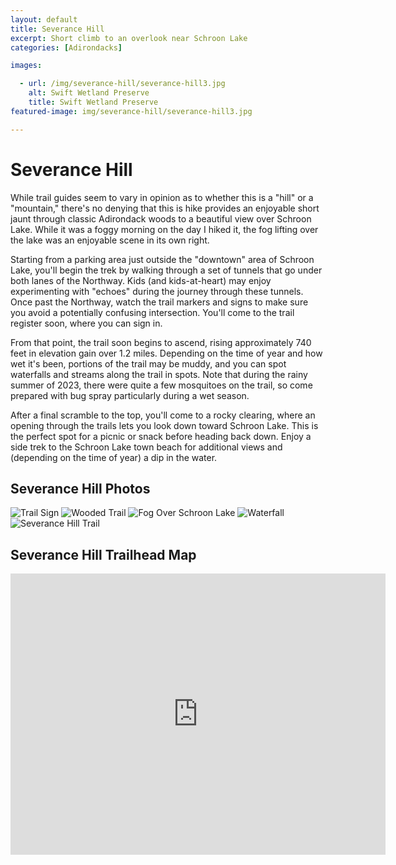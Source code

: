 ```yaml
---
layout: default
title: Severance Hill
excerpt: Short climb to an overlook near Schroon Lake
categories: [Adirondacks]

images:

  - url: /img/severance-hill/severance-hill3.jpg
    alt: Swift Wetland Preserve
    title: Swift Wetland Preserve
featured-image: img/severance-hill/severance-hill3.jpg

---
```


<h1>Severance Hill</h1>

<p>While trail guides seem to vary in opinion as to whether this is a "hill" or a "mountain," there's no denying that this is hike provides an enjoyable short jaunt through classic Adirondack woods to a beautiful view over Schroon Lake. While it was a foggy morning on the day I hiked it, the fog lifting over the lake was an enjoyable scene in its own right.</p>

<p>Starting from a parking area just outside the "downtown" area of Schroon Lake, you'll begin the trek by walking through a set of tunnels that go under both lanes of the Northway. Kids (and kids-at-heart) may enjoy experimenting with "echoes" during the journey through these tunnels. Once past the Northway, watch the trail markers and signs to make sure you avoid a potentially confusing intersection. You'll come to the trail register soon, where you can sign in.</p>

<p>From that point, the trail soon begins to ascend, rising approximately 740 feet in elevation gain over 1.2 miles. Depending on the time of year and how wet it's been, portions of the trail may be muddy, and you can spot waterfalls and streams along the trail in spots. Note that during the rainy summer of 2023, there were quite a few mosquitoes on the trail, so come prepared with bug spray particularly during a wet season.</p>

<p>After a final scramble to the top, you'll come to a rocky clearing, where an opening through the trails lets you look down toward Schroon Lake. This is the perfect spot for a picnic or snack before heading back down. Enjoy a side trek to the Schroon Lake town beach for additional views and (depending on the time of year) a dip in the water.</p>

<h2>Severance Hill Photos</h2>

<div class="fotorama" data-nav="thumbs" data-width="100%"
                     data-ratio="800/600"
                     data-min-width="100%"
                     data-max-width="1000"
                     data-min-height="300"
                     data-max-height="100%" 
             data-arrows="true">
<img src="/img/severance-hill/severance-hill1.jpg" alt="Trail Sign">
<img src="/img/severance-hill/severance-hill2.jpg" alt="Wooded Trail">
<img src="/img/severance-hill/severance-hill3.jpg" alt="Fog Over Schroon Lake">
<img src="/img/severance-hill/severance-hill4.jpg" alt="Waterfall">
<img src="/img/severance-hill/severance-hill5.jpg" alt="Severance Hill Trail">
</div>

<h2 id="trailmap">Severance Hill Trailhead Map</h2>

<div class="google-maps">
<iframe src="https://www.google.com/maps/embed?pb=!1m18!1m12!1m3!1d11505.842947395946!2d-73.7670753!3d43.86700475!2m3!1f0!2f0!3f0!3m2!1i1024!2i768!4f13.1!3m3!1m2!1s0x4ccab51d7c2f115b%3A0x4b14eba2794e1089!2sSeverance%20Mt.%20Trailhead!5e0!3m2!1sen!2sus!4v1694261532692!5m2!1sen!2sus" width="600" height="450" style="border:0;" allowfullscreen="" loading="lazy" referrerpolicy="no-referrer-when-downgrade"></iframe>